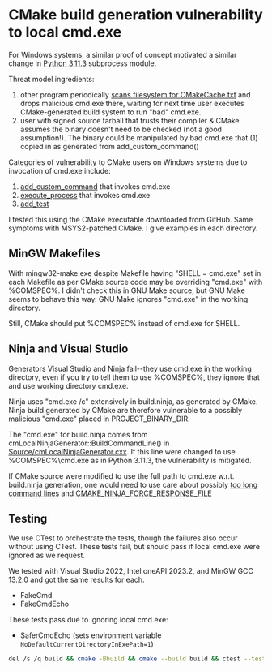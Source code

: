 # CMake build generation vulnerability to local cmd.exe

For Windows systems, a similar proof of concept motivated a similar change in [Python 3.11.3](https://github.com/python/cpython/issues/101283) subprocess module.

Threat model ingredients:

1. other program periodically [scans filesystem for CMakeCache.txt](./cmake_cache_find.cxx) and drops malicious cmd.exe there, waiting for next time user executes CMake-generated build system to run "bad" cmd.exe.
2. user with signed source tarball that trusts their compiler & CMake assumes the binary doesn't need to be checked (not a good assumption!). The binary could be manipulated by bad cmd.exe that (1) copied in as generated from add_custom_command()

Categories of vulnerability to CMake users on Windows systems due to invocation of cmd.exe include:

1. [add_custom_command](./tree/main/add_custom_command) that invokes cmd.exe
2. [execute_process](./tree/main/execute_process) that invokes cmd.exe
3. [add_test](./tree/main/add_test/)

I tested this using the CMake executable downloaded from GitHub.
Same symptoms with MSYS2-patched CMake.
I give examples in each directory.

## MinGW Makefiles

With mingw32-make.exe despite Makefile having "SHELL = cmd.exe" set in each Makefile as per CMake source code may be overriding "cmd.exe" with %COMSPEC%.
I didn't check this in GNU Make source, but GNU Make seems to behave this way.
GNU Make ignores "cmd.exe" in the working directory.

Still, CMake should put %COMSPEC% instead of cmd.exe for SHELL.

## Ninja and Visual Studio

Generators Visual Studio and Ninja fail--they use cmd.exe in the working directory, even if you try to tell them to use %COMSPEC%, they ignore that and use working directory cmd.exe.

Ninja uses "cmd.exe /c" extensively in build.ninja, as generated by CMake. Ninja build generated by CMake are therefore vulnerable to a possibly malicious "cmd.exe" placed in PROJECT_BINARY_DIR.

The "cmd.exe" for build.ninja comes from cmLocalNinjaGenerator::BuildCommandLine() in
[Source/cmLocalNinjaGenerator.cxx](https://gitlab.kitware.com/cmake/cmake/-/blob/master/Source/cmLocalNinjaGenerator.cxx#L547).
If this line were changed to use %COMSPEC%\cmd.exe as in Python 3.11.3, the vulnerability is mitigated.

If CMake source were modified to use the full path to cmd.exe w.r.t. build.ninja generation, one would need to use care about possibly
[too long command lines](https://gitlab.kitware.com/cmake/cmake/-/merge_requests/24)
and
[CMAKE_NINJA_FORCE_RESPONSE_FILE](https://gitlab.kitware.com/cmake/cmake/-/blob/master/Source/cmNinjaTargetGenerator.cxx#L1872)

## Testing

We use CTest to orchestrate the tests, though the failures also occur without using CTest.
These tests fail, but should pass if local cmd.exe were ignored as we request.

We tested with Visual Studio 2022, Intel oneAPI 2023.2, and MinGW GCC 13.2.0 and got the same results for each.

* FakeCmd
* FakeCmdEcho

These tests pass due to ignoring local cmd.exe:

* SaferCmdEcho  (sets environment variable `NoDefaultCurrentDirectoryInExePath=1`)

```sh
del /s /q build && cmake -Bbuild && cmake --build build && ctest --test-dir build -V
```

